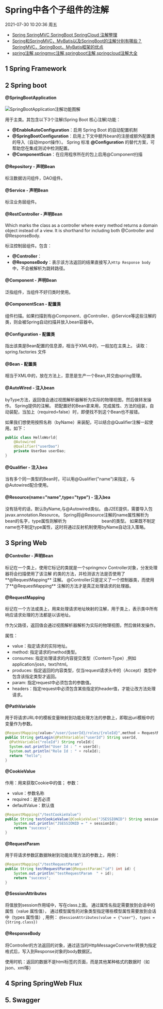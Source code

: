 # Spring中各个子组件的注解

2021-07-30 10:20:36 周五

- [Spring SpringMVC SpringBoot SpringCloud 注解整理](https://www.cnblogs.com/wddhahaha/archive/2019/10/26/11744071.html)
- [Spring和SpringMVC，MyBatis以及SpringBoot的注解分别有哪些？SpringMVC，SpringBoot，MyBatis框架的优点](https://blog.csdn.net/tzydzj/article/details/113241709)
- [spring注解,springmvc注解,springboot注解,springcloud注解大全](https://blog.csdn.net/kxj19980524/article/details/85124785)



## 1 Spring Framework

## 2 Spring boot

#### @SpringBootApplication

![SpringBootApplication注解功能图解](/images/191601240_9_20200529102144347.jpg)

用于主类。其包含以下3个注解(Spring Boot 核心注解)功能：

- **@EnableAutoConfiguration**：启用 Spring Boot 的自动配置机制
- **@SpringBootConfiguration**：启用上下文中额外bean的注册或额外配置类的导入（自动import操作）。 Spring 标准 **@Configuration** 的替代方案，可帮助您在集成测试中检测配置。
- **@ComponentScan**：在应用程序所在的包上启用@Component扫描

#### @Repository - 声明Bean
标注数据访问组件，DAO组件。

#### @Service - 声明Bean
标注业务层组件。

#### @RestController - 声明Bean

Which marks the class as a controller where every method returns a domain object instead of a view. 
It is shorthand for including both @Controller and @ResponseBody.

标注控制层组件。包含：

- **@Controller**：
- **@ResponseBody**：表示该方法返回的结果直接写入`Http Response body`中，不会被解析为跳转路径。

#### @Component - 声明Bean
泛指组件，当组件不好归类时使用。

#### @ComponentScan - 配置类
组件扫描。如果扫描到有@Component、@Controller、@Service等这些注解的类，则会被Spring自动扫描并放入bean容器中。

#### @Configuration - 配置类
指出该类是Bean配置的信息源，相当于XML中的<beans></beans>，一般加在主类上。
读取：spring.factories 文件

#### @Bean - 配置类
相当于XML中的<bean></bean>，放在方法上，意思是生产一个Bean,并交由spring管理。

#### @AutoWired - 注入bean
byType方法，返回值会通过视图解析器解析为实际的物理视图，然后做转发操作。
Spring提供的注解。
把配置好的Bean拿来用，完成属性、方法的组装，自动装配，当加上（required=false）时，即便找不到这个Bean也不报错。

如果我们想使用按照名称（byName）来装配，可以结合@Qualifier注解一起使用。如下：


```Java
public class HelloWorld{
	@Autowired
	@Qualifier("userDao")
	private UserDao userDao;
}
```

#### @Qualifier - 注入bea
当有多个同一类型的Bean时，可以用@Qualifier("name")来指定，与@Autowired配合使用。

#### @Resource(name="name",type="type") - 注入bea
没有括号的话，默认ByName,与@Autowired类似。
由J2EE提供，需要导入包javax.annotation.Resource。
Spring将@Resource注解的name属性解析为bean的名字，type属性则解析为　　　　 　　　　bean的类型。
如果既不制定name也不制定type属性，这时将通过反射机制使用byName自动注入策略。


## 3 Spring Web

#### @Controller - 声明Bean
标记在一个类上，使用它标记的类就是一个springmcv Controller对象，分发处理器将会扫描使用了该注解
的类的方法，并检测该方法是否使用了**@RequestMapping** 注解。
@Controller只是定义了一个控制器类，而使用了**@RequestMapping** 注解的方法才是真正处理请求的处理器。

#### @RequestMapping
标记在一个方法或类上，用来处理请求地址映射的注解，用于类上，表示类中所有响应请求处理的方法都是以该地址。

作为父路径，返回值会通过视图解析器解析为实际的物理视图，然后做转发操作。

属性：

- value：指定请求的实际地址。
- method: 指定请求的method类型。
-  consumes: 指定处理请求的内容提交类型（Content-Type）,例如application/josn，text/html。
- produces: 指定返回的内容类型，仅当request请求头中的（Accept）类型中包含该指定类型才返回。
- param: 指定request中必须包含的参数值。
- headers：指定request中必须包含某些指定的header值，才能让改方法处理请求。

#### @PathVariable
用于将请求URL中的模板变量映射到功能处理方法的参数上，即取出uri模板中的变量作为参数。

```Java
@RequestMapping(value="/user/{userId}/roles/{roleId}",method = RequestMethod.GET) 
public String getLogin(@PathVariable("userId") String userId, 
  @PathVariable("roleId") String roleId){ 
  System.out.println("User Id : " + userId); 
  System.out.println("Role Id : " + roleId); 
  return "hello"; 
} 
```

####  @CookieValue
作用：用来获取Cookie中的值；
参数：

- value：参数名称
- required：是否必须
- defaultValue：默认值

```Java
@RequestMapping("/testCookieValue")
public String testCookieValue(@CookieValue("JSESSIONID") String sessionId) {
    System.out.println("JSESSIONID = " + sessionId);
    return "success";
} 
```

#### @RequestParam
用于将请求参数区数据映射到功能处理方法的参数上，用例：

``` Java
@RequestMapping("/testRequestParam")
public String testRequestParam(@RequestParam("id") int id) {
	System.out.println("testRequestParam  " + id);
	return "success";
}
```

#### @SessionAttributes
将值放到session作用域中，写在class上面。
通过属性名指定需要放到会话中的属性（value 属性值），
通过模型属性的对象类型指定哪些模型属性需要放到会话中（types 属性值）,
用例：
`@SessionAttributes(value = {"user"}, types = {String.class})`

#### @ResponseBody　
将Controller的方法返回的对象，通过适当的HttpMessageConverter转换为指定格式后，写入到Response对象的body数据区。

使用时机：返回的数据不是html标签的页面，而是其他某种格式的数据时（如json、xml等）

## 4 Spring SpringWeb Flux

## 5. Swagger
